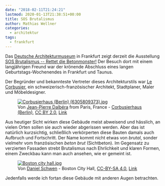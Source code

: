 ```yaml
---
date: "2018-02-11T21:24:21"
lastmod: 2020-01-13T21:38:51+00:00
title: SOS Brutalismus
author: Mathias Wellner
categories:
  - architektur
tags:
  - frankfurt
---
```

Das [Deutsche Architekturmuseum](http://dam-online.de/portal/de/Start/Start/0/0/0/0/1581.aspx) in Frankfurt zeigt derzeit die Ausstellung [SOS Brutalismus -- Rettet die Betonmonster!](http://dam-online.de/portal/de/Ausstellungen/SOSBRUTALISMUSe28093RettetdieBetonmonster/0/0/88170/mod891-details1/1594.aspx) Der Besuch dort mit einem langjährigen Freund war der krönende Abschluss eines langen Geburtstags-Wochenendes in Frankfurt und Taunus.
<!--more-->

Der Begründer und bekannteste Vertreter dieses Architekturstils war [Le Corbusier](https://de.wikipedia.org/wiki/Le_Corbusier), ein schweizerisch-französischer Architekt, Stadtplaner, Maler und Möbeldesigner.

<figure>
  <a href="https://commons.wikimedia.org/wiki/File:Corbusierhaus_(Berlin)_(6305809373).jpg#/media/File:Corbusierhaus_(Berlin)_(6305809373).jpg">
    <img src="https://upload.wikimedia.org/wikipedia/commons/thumb/d/df/Corbusierhaus_%28Berlin%29_%286305809373%29.jpg/1200px-Corbusierhaus_%28Berlin%29_%286305809373%29.jpg" alt="Corbusierhaus (Berlin) (6305809373).jpg">
  </a>
  <figcaption>
    Von <a rel="nofollow" class="external text" href="https://www.flickr.com/people/72746018@N00">Jean-Pierre Dalbéra</a> from Paris, France - <a rel="nofollow" class="external text" href="https://www.flickr.com/photos/dalbera/6305809373/">Corbusierhaus (Berlin)</a>, <a href="http://creativecommons.org/licenses/by/2.0" title="Creative Commons Attribution 2.0">CC BY 2.0</a>, <a href="https://commons.wikimedia.org/w/index.php?curid=24668054">Link</a>
  </figcaption>
</figure>

Aus heutiger Sicht wirken diese Gebäude meist abweisend und hässlich, an vielen Orten sollen sie auch wieder abgerissen werden. Aber das ist natürlich kurzsichtig, schließlich verkörperten diese Bauten damals auch Aufbruch und Fortschritt. Der Name kommt nicht etwas von _brutal_, sonder vielmehr vom französischen _beton brut_ (Sichtbeton). Im Gegensatz zu verzierten Fassaden strebt Brutalismus nach Ehrlichkeit und klaren Formen, einem Zweckbau kann man auch ansehen, wie er gemeint ist. 

<figure>
  <a href="https://commons.wikimedia.org/wiki/File:Boston_city_hall.jpg#/media/File:Boston_city_hall.jpg">
    <img src="https://upload.wikimedia.org/wikipedia/commons/thumb/e/e2/Boston_city_hall.jpg/1200px-Boston_city_hall.jpg" alt="Boston city hall.jpg">
  </a>
  <figcaption>
    Von <a href="//commons.wikimedia.org/wiki/User:Dschwen" title="User:Dschwen">Daniel Schwen</a> - Boston City Hall, <a href="https://creativecommons.org/licenses/by-sa/4.0" title="Creative Commons Attribution-Share Alike 4.0">CC-BY-SA 4.0</a>, <a href="https://commons.wikimedia.org/w/index.php?curid=12229690">Link</a>
  </figcaption>
</figure>

Jedenfalls werde ich fortan diese Gebäude mit anderen Augen betrachten. 